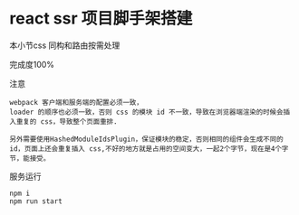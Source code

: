 # react ssr 项目脚手架搭建

本小节css 同构和路由按需处理

完成度100%

注意
 
```
webpack 客户端和服务端的配置必须一致，
loader 的顺序也必须一致，否则 css 的模块 id 不一致，导致在浏览器端渲染的时候会插入重复的 css，导致整个页面重排.

另外需要使用HashedModuleIdsPlugin，保证模块的稳定，否则相同的组件会生成不同的 id，页面上还会重复插入 css,不好的地方就是占用的空间变大，一起2个字节，现在是4个字节，能接受。
```

服务运行

```
npm i 
npm run start 
```